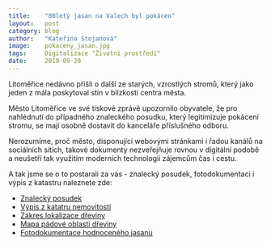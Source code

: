 ```yaml
---
title:	  "80letý jasan na Valech byl pokácen"
layout:	  post
category: blog
author:	  "Kateřina Stojanová"
image:	  pokaceny_jasan.jpg
tags:	  Digitalizace "Životní prostředí"
date:	  2019-09-20
---
```

Litoměřice nedávno přišli o další ze starých, vzrostlých stromů, který jako jeden z mála poskytoval stín v blízkosti centra města.

Město Litoměřice ve své tiskové zprávě upozornilo obyvatele, že pro nahlédnutí do případného znaleckého posudku, který legitimizuje pokácení stromu, se mají osobně dostavit do kanceláře příslušného odboru.

Nerozumíme, proč město, disponující webovými stránkami i řadou kanálů na sociálních sítích, takové dokumenty nezveřejňuje rovnou v digitální podobě a neušetří tak využitím moderních technologií zájemcům čas i cestu.

A tak jsme se o to postarali za vás - znalecký posudek, fotodokumentaci i výpis z katastru naleznete zde:

* [Znalecký posudek](/assets/pdf/znalecky-posudek-jasan/01_Znalecký_posudek_Fraxinus_ornus_an.pdf)
* [Výpis z katatru nemovitostí](/assets/pdf/znalecky-posudek-jasan/PR_01_Výpis_z_katastru_nemovitostí.pdf)
* [Zákres lokalizace dřeviny](/assets/pdf/znalecky-posudek-jasan/PR_02_Zákres_lokalizace_dřeviny_sadovnická_hodnota-mapový_podklad.pdf)
* [Mapa pádové oblasti dřeviny](/assets/pdf/znalecky-posudek-jasan/PR_03_Mapa_pádové_oblasti_dřeviny-mapový_podklad.pdf)
* [Fotodokumentace hodnoceného jasanu](/assets/pdf/znalecky-posudek-jasan/PR_04_Fotodokumentace_hodnoceného_jasanu_zimnáře.pdf)
